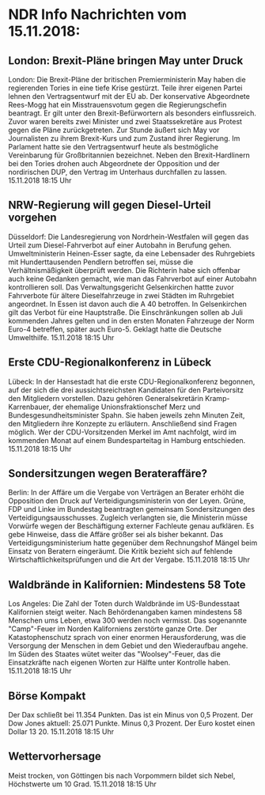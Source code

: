 # NDR Info Nachrichten vom 15.11.2018:


## London: Brexit-Pläne bringen May unter Druck
London: Die Brexit-Pläne der britischen Premierministerin May haben die regierenden Tories in eine tiefe Krise gestürzt. Teile ihrer eigenen Partei lehnen den Vertragsentwurf mit der EU ab. Der konservative Abgeordnete Rees-Mogg hat ein Misstrauensvotum gegen die Regierungschefin beantragt. Er gilt unter den Brexit-Befürwortern als besonders einflussreich. Zuvor waren bereits zwei Minister und zwei Staatssekretäre aus Protest gegen die Pläne zurückgetreten. Zur Stunde äußert sich May vor Journalisten zu ihrem Brexit-Kurs und zum Zustand ihrer Regierung. Im Parlament hatte sie den Vertragsentwurf heute als bestmögliche Vereinbarung für Großbritannien bezeichnet. Neben den Brexit-Hardlinern bei den Tories drohen auch Abgeordnete der Opposition und der nordirischen DUP, den Vertrag im Unterhaus durchfallen zu lassen. 15.11.2018 18:15 Uhr 

## NRW-Regierung will gegen Diesel-Urteil vorgehen
Düsseldorf: Die Landesregierung von Nordrhein-Westfalen will gegen das Urteil zum Diesel-Fahrverbot auf einer Autobahn in Berufung gehen. Umweltministerin Heinen-Esser sagte, da eine Lebensader des Ruhrgebiets mit Hunderttausenden Pendlern betroffen sei, müsse die Verhältnismäßigkeit überprüft werden. Die Richterin habe sich offenbar auch keine Gedanken gemacht, wie man das Fahrverbot auf einer Autobahn  kontrollieren soll. Das Verwaltungsgericht Gelsenkirchen hattte zuvor Fahrverbote für ältere Dieselfahrzeuge in zwei Städten im Ruhrgebiet angeordnet. In Essen ist davon auch die A 40 betroffen. In Gelsenkirchen gilt das Verbot für eine Hauptstraße. Die Einschränkungen sollen ab Juli kommenden Jahres gelten und in den ersten Monaten Fahrzeuge der Norm Euro-4 betreffen, später auch Euro-5. Geklagt hatte die Deutsche Umwelthilfe. 15.11.2018 18:15 Uhr 

## Erste CDU-Regionalkonferenz in Lübeck
Lübeck: In der Hansestadt hat die erste CDU-Regionalkonferenz begonnen, auf der sich die drei aussichtsreichsten  Kandidaten für den Parteivorsitz den Mitgliedern vorstellen. Dazu gehören Generalsekretärin Kramp-Karrenbauer, der ehemalige Unionsfraktionschef Merz und Bundesgesundheitsminister Spahn. Sie haben jeweils zehn Minuten Zeit, den Mitgliedern ihre Konzepte zu erläutern. Anschließend sind Fragen möglich. Wer der CDU-Vorsitzenden Merkel im Amt nachfolgt, wird im kommenden Monat auf einem Bundesparteitag in Hamburg entschieden. 15.11.2018 18:15 Uhr 

## Sondersitzungen wegen Berateraffäre?
Berlin: In der Affäre um die Vergabe von Verträgen an Berater erhöht die Opposition den Druck auf Verteidigungsministerin von der Leyen. Grüne, FDP und Linke im Bundestag beantragten gemeinsam Sondersitzungen des Verteidigungsausschusses. Zugleich verlangten sie, die Ministerin müsse Vorwürfe wegen der Beschäftigung externer Fachleute genau aufklären. Es gebe Hinweise, dass die Affäre größer sei als bisher bekannt. Das Verteidigungsministerium hatte gegenüber dem Rechnungshof Mängel beim Einsatz von Beratern eingeräumt. Die Kritik bezieht sich auf fehlende Wirtschaftlichkeitsprüfungen und die Art der Vergabe. 15.11.2018 18:15 Uhr 

## Waldbrände in Kalifornien: Mindestens 58 Tote
Los Angeles: Die Zahl der Toten durch Waldbrände im US-Bundesstaat Kalifornien steigt weiter. Nach Behördenangaben kamen mindestens 58 Menschen ums Leben, etwa 300 werden noch vermisst. Das sogenannte "Camp"-Feuer im Norden Kaliforniens zerstörte ganze Orte. Der Katastophenschutz sprach von einer enormen Herausforderung, was die Versorgung der Menschen in dem Gebiet und den Wiederaufbau angehe. Im Süden des Staates wütet weiter das "Woolsey"-Feuer, das die Einsatzkräfte nach eigenen Worten zur Hälfte unter Kontrolle haben. 15.11.2018 18:15 Uhr 

## Börse Kompakt
Der Dax schließt bei 11.354 Punkten. Das ist ein Minus von 0,5 Prozent. Der Dow Jones aktuell: 25.071 Punkte. Minus 0,3 Prozent. Der Euro kostet einen Dollar 13 20. 15.11.2018 18:15 Uhr 

## Wettervorhersage
Meist trocken, von Göttingen bis nach Vorpommern bildet sich Nebel, Höchstwerte um 10 Grad. 15.11.2018 18:15 Uhr 
